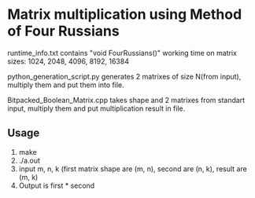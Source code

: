 # Matrix multiplication using Method of Four Russians

runtime_info.txt contains "void FourRussians()" working time on matrix sizes: 1024, 2048, 4096, 8192, 16384

python_generation_script.py generates 2 matrixes of size N(from input), multiply them and put them into file.

Bitpacked_Boolean_Matrix.cpp takes shape and 2 matrixes from standart input, multiply them and put multiplication result in file.

## Usage

1. make
2. ./a.out
3. input m, n, k (first matrix shape are (m, n), second are (n, k), result are (m, k)
4. Output is first * second
